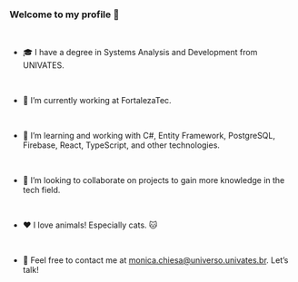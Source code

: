 ### Welcome to my profile 👋  

<br>  

- 🎓 I have a degree in Systems Analysis and Development from UNIVATES.  

<br>  

- 🔭 I’m currently working at FortalezaTec.  

<br>  

- 🌱 I’m learning and working with C#, Entity Framework, PostgreSQL, Firebase, React, TypeScript, and other technologies.  

<br>  

- 👯 I’m looking to collaborate on projects to gain more knowledge in the tech field.  

<br>  

- ❤️ I love animals! Especially cats. 🐱  

<br>  

- 📩 Feel free to contact me at monica.chiesa@universo.univates.br. Let’s talk!  

<br>  
